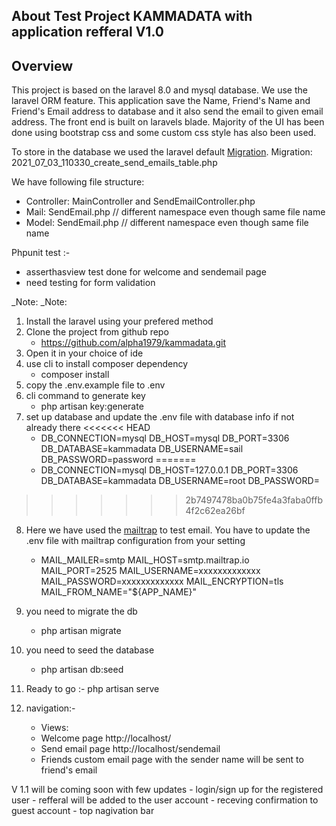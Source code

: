 ## About Test Project KAMMADATA with application refferal V1.0
## Overview
This project is based on the laravel 8.0 and mysql database. We use the laravel ORM feature. This application save the Name, Friend's Name and Friend's Email address to database and it also send the email to given email address.
The front end is built on laravels blade.
Majority of the UI has been done using bootstrap css and some custom css style has also been used.


To store in the database we used the laravel default [Migration](https://laravel.com/docs/8.x/migrations). 
Migration: 2021_07_03_110330_create_send_emails_table.php

We have following file structure:
 - Controller: MainController and SendEmailController.php
 - Mail: SendEmail.php // different namespace even though same file name
 - Model: SendEmail.php // different namespace even though same file name
 
Phpunit test :-
- asserthasview test done for welcome and sendemail page
- need testing for form validation 

_Note: 
_Note: 
1) Install the laravel using your prefered method
2) Clone the project from github repo
    - https://github.com/alpha1979/kammadata.git
3) Open it in your choice of ide 
4) use cli to install composer dependency 
    - composer install
5) copy the .env.example file to .env
6) cli command to generate key
    - php artisan key:generate
7) set up database and update the .env file with database info if not already there
<<<<<<< HEAD
    - DB_CONNECTION=mysql
        DB_HOST=mysql
        DB_PORT=3306
        DB_DATABASE=kammadata
        DB_USERNAME=sail
        DB_PASSWORD=password
=======
    -   DB_CONNECTION=mysql
        DB_HOST=127.0.0.1
        DB_PORT=3306
        DB_DATABASE=kammadata
        DB_USERNAME=root
        DB_PASSWORD=
>>>>>>> 2b7497478ba0b75fe4a3faba0ffb4f2c62ea26bf
8) Here we have used the [mailtrap](https://mailtrap.io/) to test email. You have to update the .env file with mailtrap configuration from your setting 
    -   MAIL_MAILER=smtp
        MAIL_HOST=smtp.mailtrap.io
        MAIL_PORT=2525
        MAIL_USERNAME=xxxxxxxxxxxxx
        MAIL_PASSWORD=xxxxxxxxxxxxx
        MAIL_ENCRYPTION=tls
        MAIL_FROM_NAME="${APP_NAME}"

9) you need to migrate the db
    - php artisan migrate
10) you need to seed the database
    - php artisan db:seed
11) Ready to go :- php artisan serve
12) navigation:-
    - Views: 
    - Welcome page http://localhost/
    - Send email page http://localhost/sendemail
    - Friends custom email page with the sender name will be sent to friend's email



V 1.1 will be coming soon with few updates 
    - login/sign up for the registered user
    - refferal will be added to the user account
    - receving confirmation to guest account
    - top nagivation bar 